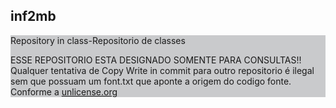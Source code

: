 <p align="center"><h2>inf2mb</h2><p>
<div style=" height:auto; width:100%;background-color:#c9cacc;">
  Repository in class-Repositorio de classes

  <p>ESSE REPOSITORIO ESTA DESIGNADO SOMENTE PARA CONSULTAS!! Qualquer tentativa de Copy Write in commit para outro     repositorio é ilegal sem que possuam um font.txt que aponte a origem do codigo fonte. Conforme a <a href="unlicense.org">unlicense.org</a></p>
  
</div>
